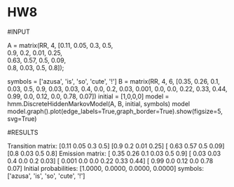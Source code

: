 HW8
===

#INPUT

A = matrix(RR, 4, [0.11, 0.05, 0.3, 0.5,   
                   0.9, 0.2, 0.01, 0.25,   
                   0.63, 0.57, 0.5, 0.09,    
                   0.8, 0.03, 0.5, 0.8]); 

symbols = ['azusa', 'is', 'so', 'cute', '!']
B = matrix(RR, 4, 6, [0.35, 0.26, 0.1, 0.03, 0.5, 0.9,
                      0.03,  0.03,  0.4,  0.0,  0.2,   0.03,
                      0.001,  0.0,  0.0,  0.22,  0.33,   0.44,
                      0.99, 0.0, 0.12,  0.0,  0.78,  0.07])
initial = [1,0,0,0]
model = hmm.DiscreteHiddenMarkovModel(A, B, initial, symbols)
model
model.graph().plot(edge_labels=True,graph_border=True).show(figsize=5, svg=True)


#RESULTS



Transition matrix:
[0.11 0.05 0.3 0.5]
[0.9 0.2 0.01 0.25]
[ 0.63 0.57 0.5 0.09]
[0.8 0.03 0.5 0.8]
Emission matrix:
[  0.35  0.26  0.1   0.03  0.5   0.9]
[  0.03  0.03  0.4   0.0   0.2   0.03]
[  0.001 0.0   0.0   0.22  0.33  0.44]
[  0.99  0.0   0.12  0.0   0.78  0.07]
Initial probabilities: [1.0000, 0.0000, 0.0000, 0.0000]
symbols: ['azusa', 'is', 'so', 'cute', '!']
